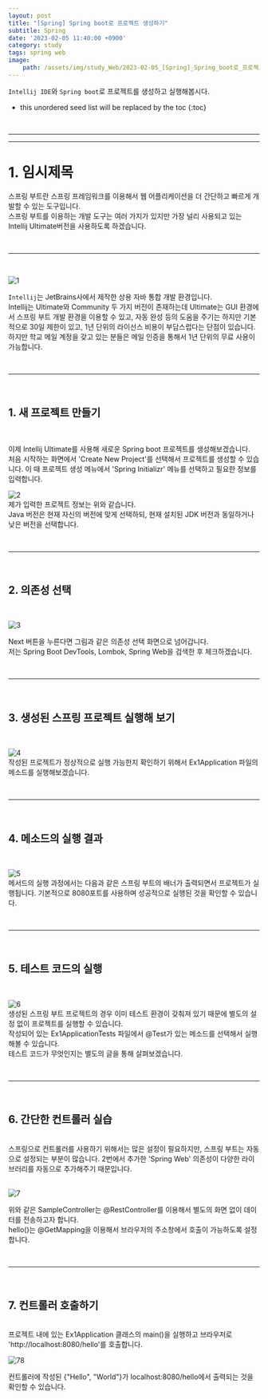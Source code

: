 ```yaml
---
layout: post
title: "[Spring] Spring boot로 프로젝트 생성하기"
subtitle: Spring
date: '2023-02-05 11:40:00 +0900'
category: study
tags: spring web
image:
    path: /assets/img/study_Web/2023-02-05_[Spring]_Spring_boot로_프로젝트_생성하기/logo.png
---
```


`Intellij IDE`와 `Spring boot`로 프로젝트를 생성하고 실행해봅시다.

<!--more-->

* this unordered seed list will be replaced by the toc
{:toc}

<br>
<hr/>
<hr/>

# 1. 임시제목

스프링 부트란 스프링 프레임워크를 이용해서 웹 어플리케이션을 더 간단하고 빠르게 개발할 수 있는 도구입니다.<br>
스프링 부트를 이용하는 개발 도구는 여러 가지가 있지만 가장 널리 사용되고 있는 Intellij Ultimate버전을 사용하도록 하겠습니다.

<br>
<hr/>
<br>

![1](/assets/img/study_Web/2023-02-05_[Spring]_Spring_boot로_프로젝트_생성하기/intellij.png)

`Intellij`는 JetBrains사에서 제작한 상용 자바 통합 개발 환경입니다.
<br>
Intellij는 Ultimate와 Community 두 가지 버전이 존재하는데 Ultimate는 GUI 환경에서 스프링 부트 개발 환경을 이용할 수 있고, 자동 완성 등의 도움을 주기는 하지만 기본적으로 30일 제한이 있고, 1년 단위의 라이선스 비용이 부담스럽다는 단점이 있습니다.
<br>
하지만 학교 메일 계정을 갖고 있는 분들은 메일 인증을 통해서 1년 단위의 무료 사용이 가능합니다.

<br>
<hr/>
<br>

## 1. 새 프로젝트 만들기
<br>


이제 Intellij Ultimate를 사용해 새로운 Spring boot 프로젝트를 생성해보겠습니다.
<br>
처음 시작하는 화면에서 'Create New Project'를 선택해서 프로젝트를 생성할 수 있습니다. 이 때 프로젝트 생성 메뉴에서 'Spring Initializr' 메뉴를 선택하고 필요한 정보를 입력합니다.
<br>

![2](/assets/img/study_Web/2023-02-05_[Spring]_Spring_boot로_프로젝트_생성하기/p1_modified.png)
<br>
제가 입력한 프로젝트 정보는 위와 같습니다.<br>
Java 버전은 현재 자신의 버전에 맞게 선택하되, 현재 설치된 JDK 버전과 동일하거나 낮은 버전을 선택합니다.

<br>
<hr/>
<br>

## 2. 의존성 선택
<br>

![3](/assets/img/study_Web/2023-02-05_[Spring]_Spring_boot로_프로젝트_생성하기/p2_modified.png)
<br>

Next 버튼을 누른다면 그림과 같은 의존성 선택 화면으로 넘어갑니다. <br>
저는 Spring Boot DevTools, Lombok, Spring Web을 검색한 후 체크하겠습니다.

<br>
<hr/>
<br>

## 3. 생성된 스프링 프로젝트 실행해 보기
<br>

![4](/assets/img/study_Web/2023-02-05_[Spring]_Spring_boot로_프로젝트_생성하기/p3_modified.png)
<br>
작성된 프로젝트가 정상적으로 실행 가능한지 확인하기 위해서 Ex1Application 파일의 메소드를 실행해보겠습니다.

<br>
<hr/>
<br>

## 4. 메소드의 실행 결과
<br>

![5](/assets/img/study_Web/2023-02-05_[Spring]_Spring_boot로_프로젝트_생성하기/p4_modified.png)
<br>
메서드의 실행 과정에서는 다음과 같은 스프링 부트의 배너가 출력되면서 프로젝트가 실행됩니다. 기본적으로 8080포트를 사용하며 성공적으로 실행된 것을 확인할 수 있습니다.

<br>
<hr/>
<br>

## 5. 테스트 코드의 실행
<br>

![6](/assets/img/study_Web/2023-02-05_[Spring]_Spring_boot로_프로젝트_생성하기/p5_modified.png)
<br>
생성된 스프링 부트 프로젝트의 경우 이미 테스트 환경이 갖춰져 있기 때문에 별도의 설정 없이 프로젝트를 실행할 수 있습니다. <br>
작성되어 있는 Ex1ApplicationTests 파일에서 @Test가 있는 메소드를 선택해서 실행해볼 수 있습니다.<br>
테스트 코드가 무엇인지는 별도의 글을 통해 살펴보겠습니다.

<br>
<hr/>
<br>

## 6. 간단한 컨트롤러 실습
<br>
스프링으로 컨트롤러를 사용하기 위해서는 많은 설정이 필요하지만, 스프링 부트는 자동으로 설정되는 부분이 많습니다. 2번에서 추가한 'Spring Web' 의존성이 다양한 라이브러리를 자동으로 추가해주기 때문입니다. <br>

<br>

![7](/assets/img/study_Web/2023-02-05_[Spring]_Spring_boot로_프로젝트_생성하기/p6_modified.png)
<br>

위와 같은 SampleController는 @RestController를 이용해서 별도의 화면 없이 데이터를 전송하고자 합니다. <br>
hello()는 @GetMapping을 이용해서 브라우저의 주소창에서 호출이 가능하도록 설정합니다.

<br>
<hr/>
<br>

## 7. 컨트롤러 호출하기
<br>
프로젝트 내에 있는 Ex1Application 클래스의 main()을 실행하고 브라우저로 'http://localhost:8080/hello'를 호출합니다.

<br>

![78](/assets/img/study_Web/2023-02-05_[Spring]_Spring_boot로_프로젝트_생성하기/p7_modified.png)
<br>

컨트롤러에 작성된 {"Hello", "World"}가 localhost:8080/hello에서 출력되는 것을 확인할 수 있습니다.